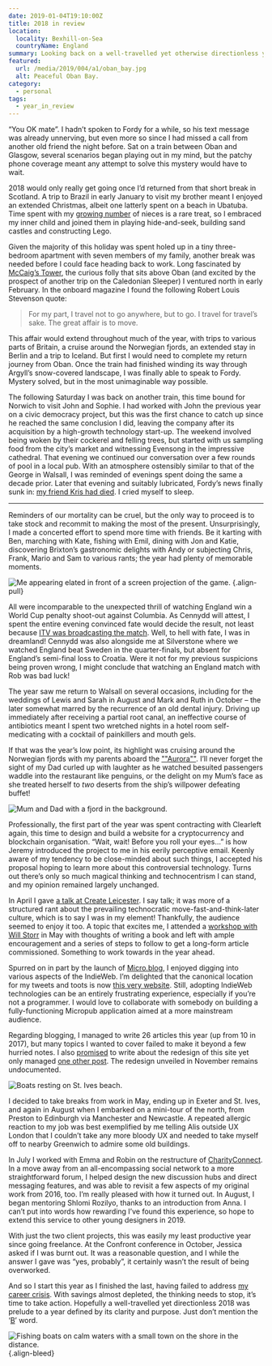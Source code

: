 ```yaml
---
date: 2019-01-04T19:10:00Z
title: 2018 in review
location:
  locality: Bexhill-on-Sea
  countryName: England
summary: Looking back on a well-travelled yet otherwise directionless year.
featured:
  url: /media/2019/004/a1/oban_bay.jpg
  alt: Peaceful Oban Bay.
category:
  - personal
tags:
  - year_in_review
---
```


“You OK mate”. I hadn’t spoken to Fordy for a while, so his text message was already unnerving, but even more so since I had missed a call from another old friend the night before. Sat on a train between Oban and Glasgow, several scenarios began playing out in my mind, but the patchy phone coverage meant any attempt to solve this mystery would have to wait.

2018 would only really get going once I’d returned from that short break in Scotland. A trip to Brazil in early January to visit my brother meant I enjoyed an extended Christmas, albeit one latterly spent on a beach in Ubatuba. Time spent with my [growing number][1] of nieces is a rare treat, so I embraced my inner child and joined them in playing hide-and-seek, building sand castles and constructing Lego.

Given the majority of this holiday was spent holed up in a tiny three-bedroom apartment with seven members of my family, another break was needed before I could face heading back to work. Long fascinated by [McCaig’s Tower][2], the curious folly that sits above Oban (and excited by the prospect of another trip on the Caledonian Sleeper) I ventured north in early February. In the onboard magazine I found the following Robert Louis Stevenson quote:

> For my part, I travel not to go anywhere, but to go. I travel for travel’s sake. The great affair is to move.

This affair would extend throughout much of the year, with trips to various parts of Britain, a cruise around the Norwegian fjords, an extended stay in Berlin and a trip to Iceland. But first I would need to complete my return journey from Oban. Once the train had finished winding its way through Argyll’s snow-covered landscape, I was finally able to speak to Fordy. Mystery solved, but in the most unimaginable way possible.

The following Saturday I was back on another train, this time bound for Norwich to visit John and Sophie. I had worked with John the previous year on a civic democracy project, but this was the first chance to catch up since he reached the same conclusion I did, leaving the company after its acquisition by a high-growth technology start-up. The weekend involved being woken by their cockerel and felling trees, but started with us sampling food from the city’s market and witnessing Evensong in the impressive cathedral. That evening we continued our conversation over a few rounds of pool in a local pub. With an atmosphere ostensibly similar to that of the George in Walsall, I was reminded of evenings spent doing the same a decade prior. Later that evening and suitably lubricated, Fordy’s news finally sunk in: [my friend Kris had died][3]. I cried myself to sleep.

---

Reminders of our mortality can be cruel, but the only way to proceed is to take stock and recommit to making the most of the present. Unsurprisingly, I made a concerted effort to spend more time with friends. Be it karting with Ben, marching with Kate, fishing with Emil, dining with Jon and Katie, discovering Brixton’s gastronomic delights with Andy or subjecting Chris, Frank, Mario and Sam to various rants; the year had plenty of memorable moments.

![Me appearing elated in front of a screen projection of the game.](/media/2018/185/p1/1.jpg "Me celebrating England’s win against Columbia.")
{.align-pull}

All were incomparable to the unexpected thrill of watching England win a World Cup penalty shoot-out against Columbia. As Cennydd will attest, I spent the entire evening convinced fate would decide the result, not least because [ITV was broadcasting the match][4]. Well, to hell with fate, I was in dreamland! Cennydd was also alongside me at Silverstone where we watched England beat Sweden in the quarter-finals, but absent for England’s semi-final loss to Croatia. Were it not for my previous suspicions being proven wrong, I might conclude that watching an England match with Rob was bad luck!

The year saw me return to Walsall on several occasions, including for the weddings of Lewis and Sarah in August and Mark and Ruth in October – the later somewhat marred by the recurrence of an old dental injury. Driving up immediately after receiving a partial root canal, an ineffective course of antibiotics meant I spent two wretched nights in a hotel room self-medicating with a cocktail of painkillers and mouth gels.

If that was the year’s low point, its highlight was cruising around the Norwegian fjords with my parents aboard the [""Aurora""][5]. I’ll never forget the sight of my Dad curled up with laughter as he watched besuited passengers waddle into the restaurant like penguins, or the delight on my Mum’s face as she treated herself to _two_ deserts from the ship’s willpower defeating buffet!

![Mum and Dad with a fjord in the background.](/media/2019/004/a1/mum_and_dad_near_liabygda.jpg "Mum and Dad near Liabygda, Norway.")

Professionally, the first part of the year was spent contracting with Clearleft again, this time to design and build a website for a cryptocurrency and blockchain organisation. “Wait, wait! Before you roll your eyes…” is how Jeremy introduced the project to me in his eerily perceptive email. Keenly aware of my tendency to be close-minded about such things, I accepted his proposal hoping to learn more about this controversial technology. Turns out there’s only so much magical thinking and technocentrism I can stand, and my opinion remained largely unchanged.

In April I gave [a talk at Create Leicester][6]. I say talk; it was more of a structured rant about the prevailing technocratic move-fast-and-think-later culture, which is to say I was in my element! Thankfully, the audience seemed to enjoy it too. A topic that excites me, I attended a [workshop with Will Storr][7] in May with thoughts of writing a book and left with ample encouragement and a series of steps to follow to get a long-form article commissioned. Something to work towards in the year ahead.

Spurred on in part by the launch of [Micro.blog][8], I enjoyed digging into various aspects of the IndieWeb. I’m delighted that the canonical location for my tweets and toots is now [this very website][9]. Still, adopting IndieWeb technologies can be an entirely frustrating experience, especially if you’re not a programmer. I would love to collaborate with somebody on building a fully-functioning Micropub application aimed at a more mainstream audience.

Regarding blogging, I managed to write 26 articles this year (up from 10 in 2017), but many topics I wanted to cover failed to make it beyond a few hurried notes. I also [promised][10] to write about the redesign of this site yet only managed [one other post][11]. The redesign unveiled in November remains undocumented.

![Boats resting on St. Ives beach.](/media/2019/004/a1/boats_in_st_ives.jpg "Boats resting on St. Ives beach.")

I decided to take breaks from work in May, ending up in Exeter and St. Ives, and again in August when I embarked on a mini-tour of the north, from Preston to Edinburgh via Manchester and Newcastle. A repeated allergic reaction to my job was best exemplified by me telling Alis outside UX London that I couldn’t take any more bloody UX and needed to take myself off to nearby Greenwich to admire some old buildings.

In July I worked with Emma and Robin on the restructure of [CharityConnect][12]. In a move away from an all-encompassing social network to a more straightforward forum, I helped design the new discussion hubs and direct messaging features, and was able to revisit a few aspects of my original work from 2016, too. I’m really pleased with how it turned out. In August, I began mentoring Shlomi Rozilyo, thanks to an introduction from Anna. I can’t put into words how rewarding I’ve found this experience, so hope to extend this service to other young designers in 2019.

With just the two client projects, this was easily my least productive year since going freelance. At the Confront conference in October, Jessica asked if I was burnt out. It was a reasonable question, and I while the answer I gave was “yes, probably”, it certainly wasn’t the result of being overworked.

And so I start this year as I finished the last, having failed to address [my career crisis][13]. With savings almost depleted, the thinking needs to stop, it’s time to take action. Hopefully a well-travelled yet directionless 2018 was prelude to a year defined by its clarity and purpose. Just don’t mention the ‘[B][14]’ word.

![Fishing boats on calm waters with a small town on the shore in the distance.](/media/2019/004/a1/oban_bay.jpg "Peaceful Oban Bay.")
{.align-bleed}

[1]: /2018/248/n1/
[2]: https://en.wikipedia.org/wiki/McCaig%27s_Tower
[3]: /2018/044/a1/kris_benbow/
[4]: /2018/184/a1/the_curse_of_itv/
[5]: https://en.wikipedia.org/wiki/MV_Aurora_(2000)
[6]: /2018/095/s1/create_leicester/
[7]: https://www.theguardian.com/guardian-masterclasses/2015/jul/03/how-to-write-compelling-features-a-one-day-journalism-course-will-storr-journalism-course
[8]: https://micro.blog
[9]: /notes/
[10]: /2018/115/a1/redesign/
[11]: /2018/290/a1/conundrum/
[12]: https://www.charityconnect.co.uk
[13]: /2018/283/a1/crisis/
[14]: https://en.wikipedia.org/wiki/Brexit
